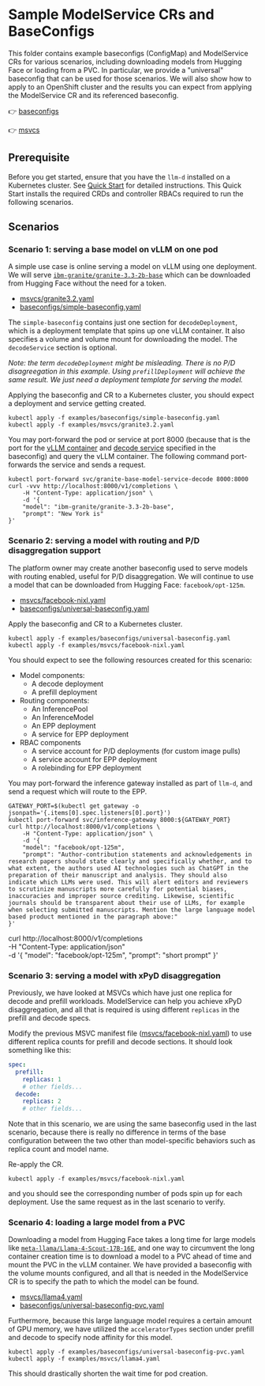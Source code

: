 # Sample ModelService CRs and BaseConfigs

This folder contains example baseconfigs (ConfigMap) and ModelService CRs for various scenarios, including downloading models from Hugging Face or loading from a PVC. In particular, we provide a "universal" baseconfig that can be used for those scenarios. We will also show how to apply to an OpenShift cluster and the results you can expect from applying the ModelService CR and its referenced baseconfig. 

👉 [baseconfigs](./baseconfigs/)

👉 [msvcs](./msvcs/)

## Prerequisite
Before you get started, ensure that you have the `llm-d` installed on a Kubernetes cluster. See [Quick Start](https://github.com/llm-d/llm-d-deployer/blob/main/quickstart/README.md) for detailed instructions. This Quick Start installs the required CRDs and controller RBACs required to run the following scenarios.

## Scenarios 

### Scenario 1: serving a base model on vLLM on one pod
A simple use case is online serving a model on vLLM using one deployment. We will serve [`ibm-granite/granite-3.3-2b-base`](https://huggingface.co/ibm-granite/granite-3.3-2b-base) which can be downloaded from Hugging Face without the need for a token.

- [msvcs/granite3.2.yaml](./msvcs/granite3.2.yaml)
- [baseconfigs/simple-baseconfig.yaml](./baseconfigs/simple-baseconfig.yaml)

The `simple-baseconfig` contains just one section for `decodeDeployment`, which is a deployment template that spins up one vLLM container. It also specifies a volume and volume mount for downloading the model. The `decodeService` section is optional.

*Note: the term `decodeDeployment` might be misleading. There is no P/D disagreegation in this example. Using `prefillDeployment` will achieve the same result. We just need a deployment template for serving the model.*

Applying the baseconfig and CR to a Kubernetes cluster, you should expect a deployment and service getting created. 

```
kubectl apply -f examples/baseconfigs/simple-baseconfig.yaml
kubectl apply -f examples/msvcs/granite3.2.yaml
```

You may port-forward the pod or service at port 8000 (because that is the port for the [vLLM container](./baseconfigs/simple-baseconfig.yaml#L30) and [decode service]((./baseconfigs/simple-baseconfig.yaml#L64)) specified in the baseconfig) and query the vLLM container. The following command port-forwards the service and sends a request.

```
kubectl port-forward svc/granite-base-model-service-decode 8000:8000
curl -vvv http://localhost:8000/v1/completions \
    -H "Content-Type: application/json" \
    -d '{
    "model": "ibm-granite/granite-3.3-2b-base",
    "prompt": "New York is"
}'
```

### Scenario 2: serving a model with routing and P/D disaggregation support
The platform owner may create another baseconfig used to serve models with routing enabled, useful for P/D disaggregation. We will continue to use a model that can be downloaded from Hugging Face: `facebook/opt-125m`.

- [msvcs/facebook-nixl.yaml](./msvcs/facebook-nixl.yaml)
- [baseconfigs/universal-baseconfig.yaml](./baseconfigs/universal-baseconfig.yaml)

Apply the baseconfig and CR to a Kubernetes cluster.

```
kubectl apply -f examples/baseconfigs/universal-baseconfig.yaml
kubectl apply -f examples/msvcs/facebook-nixl.yaml
```

You should expect to see the following resources created for this scenario:

- Model components:
  - A decode deployment
  - A prefill deployment
- Routing components:
  - An InferencePool
  - An InferenceModel
  - An EPP deployment 
  - A service for EPP deployment
- RBAC components 
  - A service account for P/D deployments (for custom image pulls)
  - A service account for EPP deployment 
  - A rolebinding for EPP deployment 

You may port-forward the inference gateway installed as part of `llm-d`, and send a request which will route to the EPP.

<!-- TODO: fix this -->
```
GATEWAY_PORT=$(kubectl get gateway -o jsonpath='{.items[0].spec.listeners[0].port}')
kubectl port-forward svc/inference-gateway 8000:${GATEWAY_PORT}
curl http://localhost:8000/v1/completions \
    -H "Content-Type: application/json" \
    -d '{
    "model": "facebook/opt-125m",
    "prompt": "Author-contribution statements and acknowledgements in research papers should state clearly and specifically whether, and to what extent, the authors used AI technologies such as ChatGPT in the preparation of their manuscript and analysis. They should also indicate which LLMs were used. This will alert editors and reviewers to scrutinize manuscripts more carefully for potential biases, inaccuracies and improper source crediting. Likewise, scientific journals should be transparent about their use of LLMs, for example when selecting submitted manuscripts. Mention the large language model based product mentioned in the paragraph above:"
}'
```

curl http://localhost:8000/v1/completions \
    -H "Content-Type: application/json" \
    -d '{
    "model": "facebook/opt-125m",
    "prompt": "short prompt"
}'

### Scenario 3: serving a model with xPyD disaggregation
Previously, we have looked at MSVCs which have just one replica for decode and prefill workloads. ModelService can help you achieve xPyD disaggregation, and all that is required is using different `replicas` in the prefill and decode specs. 

Modify the previous MSVC manifest file ([msvcs/facebook-nixl.yaml](./msvcs/facebook-nixl.yaml)) to use different replica counts for prefill and decode sections. It should look something like this: 

```yaml
spec:
  prefill:
    replicas: 1
    # other fields...
  decode: 
    replicas: 2
    # other fields...
```

Note that in this scenario, we are using the same baseconfig used in the last scenario, because there is really no difference in terms of the base configuration between the two other than model-specific behaviors such as replica count and model name.

Re-apply the CR.

```
kubectl apply -f examples/msvcs/facebook-nixl.yaml
```

and you should see the corresponding number of pods spin up for each deployment. Use the same request as in the last scenario to verify.

### Scenario 4: loading a large model from a PVC 

<!-- We need deployer to tell us the configs for this example, and also verify-->

Downloading a model from Hugging Face takes a long time for large models like [`meta-llama/Llama-4-Scout-17B-16E`](https://huggingface.co/meta-llama/Llama-4-Scout-17B-16E), and one way to circumvent the long container creation time is to download a model to a PVC ahead of time and mount the PVC in the vLLM container. We have provided a baseconfig with the volume mounts configured, and all that is needed in the ModelService CR is to specify the path to which the model can be found.

- [msvcs/llama4.yaml](./msvcs/llama4.yaml)
- [baseconfigs/universal-baseconfig-pvc.yaml](./baseconfigs/universal-baseconfig-pvc.yaml)

Furthermore, because this large language model requires a certain amount of GPU memory, we have utilized the `acceleratorTypes` section under prefill and decode to specify node affinity for this model. 

```
kubectl apply -f examples/baseconfigs/universal-baseconfig-pvc.yaml
kubectl apply -f examples/msvcs/llama4.yaml
```

This should drastically shorten the wait time for pod creation. 